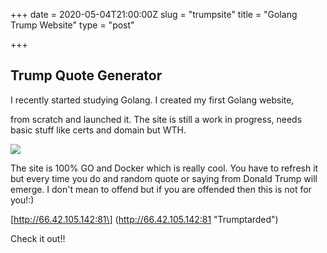 +++
date = 2020-05-04T21:00:00Z
slug = "trumpsite"
title = "Golang Trump Website"
type = "post"

+++
## Trump Quote Generator

I recently started studying Golang. I created my first Golang website,

from scratch and launched it. The site is still a work in progress, needs basic stuff like certs and domain but WTH.

![](https://www.askideas.com/media/09/Cute-Baby-Smiley-Face-Funny-Image.jpg)

The site is 100% GO and Docker which is really cool. You have to refresh it but every time you do and random quote or saying from Donald Trump will emerge. I don't mean to offend but if you are offended then this is not for you!:)

\[http://66.42.105.142:81\] (http://66.42.105.142:81 "Trumptarded")

Check it out!!